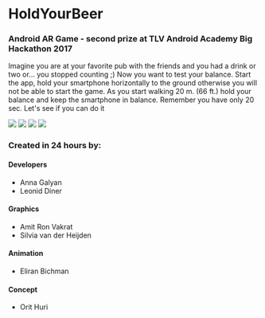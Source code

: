 # HoldYourBeer
<h3>Android AR Game - second prize at TLV Android Academy Big Hackathon 2017</H3>

<p>Imagine you are at your favorite pub with the friends and you had a drink or two or... you stopped counting ;)
Now you want to test your balance.
Start the app, hold your smartphone horizontally to the ground otherwise you will not be able to start the game.
As you start walking 20 m. (66 ft.) hold your balance and keep the smartphone in balance. 
Remember you have only 20 sec. 
Let's see if you can do it </p>

<p>
<img src="https://lh3.googleusercontent.com/7Fis1Pan5UTsqUB1egkMHuDHDSf-JDtbNioZV-99YNMdhN8iEphBbI5a0hRei3RJbT4=h310-rw"/>
<img src="https://lh3.googleusercontent.com/r5r1lFRgYyG9sCfd6e9EZmBEwPMt9cqQL8uDf0qkDb-P8pdQnoJj2_WRK0cCFcS4lNVE=h310-rw"/>
<img src="https://lh3.googleusercontent.com/NT32CX7qT42weV5iweVUMWjptJ2DpRkbhEkowE9Ili3LAEiqslLPWpZ2XAzKXtyaC-kF=h310-rw"/>
<img src="https://lh3.googleusercontent.com/MDQZlbEGY1M8glDdz7hj9UQmXWjYBZ5-68DkF8HWxvV8wO1EAEqt6H0cenSytDC_Wg=h310-rw"/>
</p>

<h3>Created in 24 hours by:</h3>

<h4>Developers</h4> 
<ul>
<li>Anna Galyan</li>
<li>Leonid Diner</li>
</ul>


<h4>Graphics</h4>
<ul>
<li>Amit Ron Vakrat</li>
<li>Silvia van der Heijden</LI>
</ul>

<h4>Animation </h4>
<ul>
<li>Eliran Bichman</li>
</ul>

<h4>Concept </h4>
<ul><li>Orit Huri</li></ul>


